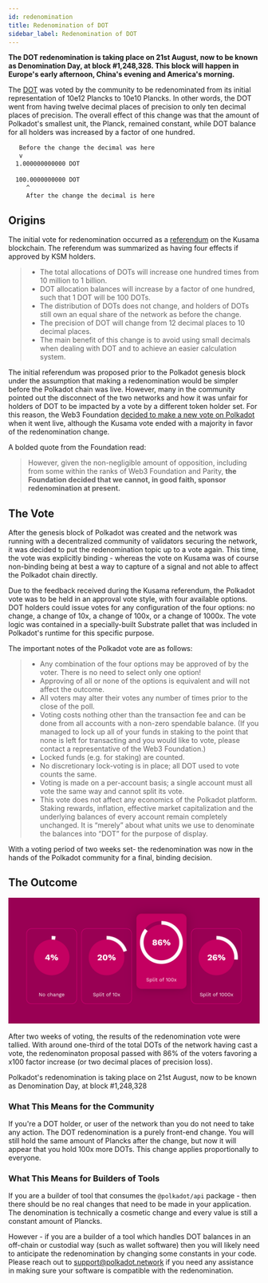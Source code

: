 ```yaml
---
id: redenomination
title: Redenomination of DOT
sidebar_label: Redenomination of DOT
---
```


**The DOT redenomination is taking place on 21st August, now to be known as Denomination Day, at
block #1,248,328. This block will happen in Europe's early afternoon, China's evening and America's
morning.**

The [DOT](learn-dot) was voted by the community to be redenominated from its initial representation of 10e12
Plancks to 10e10 Plancks. In other words, the DOT went from having twelve decimal places of
precision to only ten decimal places of precision. The overall effect of this change was that the
amount of Polkadot's smallest unit, the Planck, remained constant, while DOT balance for all holders
was increased by a factor of one hundred.

```
   Before the change the decimal was here
   v
  1.000000000000 DOT

  100.0000000000 DOT
     ^
     After the change the decimal is here
```

## Origins

The initial vote for redenomination occurred as a [referendum][referendum 52] on the Kusama
blockchain. The referendum was summarized as having four effects if approved by KSM holders.

> - The total allocations of DOTs will increase one hundred times from 10 million to 1 billion.
> - DOT allocation balances will increase by a factor of one hundred, such that 1 DOT will be 100
>   DOTs.
> - The distribution of DOTs does not change, and holders of DOTs still own an equal share of the
>   network as before the change.
> - The precision of DOT will change from 12 decimal places to 10 decimal places.
> - The main benefit of this change is to avoid using small decimals when dealing with DOT and to
>   achieve an easier calculation system.

The initial referendum was proposed prior to the Polkadot genesis block under the assumption that
making a redenomination would be simpler before the Polkadot chain was live. However, many in the
community pointed out the disconnect of the two networks and how it was unfair for holders of DOT to
be impacted by a vote by a different token holder set. For this reason, the Web3 Foundation [decided
to make a new vote on Polkadot][blog 1] when it went live, although the Kusama vote ended with a
majority in favor of the redenomination change.

A bolded quote from the Foundation read:

> However, given the non-negligible amount of opposition, including from some within the ranks of
> Web3 Foundation and Parity, **the Foundation decided that we cannot, in good faith, sponsor
> redenomination at present.**

## The Vote

After the genesis block of Polkadot was created and the network was running with a decentralized
community of validators securing the network, it was decided to put the redenomination topic up to a
vote again. This time, the vote was explicitly binding - whereas the vote on Kusama was of course
non-binding being at best a way to capture of a signal and not able to affect the Polkadot chain
directly.

Due to the feedback received during the Kusama referendum, the Polkadot vote was to be held in an
approval vote style, with four available options. DOT holders could issue votes for any
configuration of the four options: no change, a change of 10x, a change of 100x, or a change of
1000x. The vote logic was contained in a specially-built Substrate pallet that was included in
Polkadot's runtime for this specific purpose.

The important notes of the Polkadot vote are as follows:

> - Any combination of the four options may be approved of by the voter. There is no need to select
>   only one option!
> - Approving of all or none of the options is equivalent and will not affect the outcome.
> - All voters may alter their votes any number of times prior to the close of the poll.
> - Voting costs nothing other than the transaction fee and can be done from all accounts with a
>   non-zero spendable balance. (If you managed to lock up all of your funds in staking to the point
>   that none is left for transacting and you would like to vote, please contact a representative of
>   the Web3 Foundation.)
> - Locked funds (e.g. for staking) are counted.
> - No discretionary lock-voting is in place; all DOT used to vote counts the same.
> - Voting is made on a per-account basis; a single account must all vote the same way and cannot
>   split its vote.
> - This vote does not affect any economics of the Polkadot platform. Staking rewards, inflation,
>   effective market capitalization and the underlying balances of every account remain completely
>   unchanged. It is “merely” about what units we use to denominate the balances into “DOT” for the
>   purpose of display.

With a voting period of two weeks set- the redenomination was now in the hands of the Polkadot
community for a final, binding decision.

## The Outcome

![redenomination](assets/redenomination.png)

After two weeks of voting, the results of the redenomination vote were tallied. With around
one-third of the total DOTs of the network having cast a vote, the redenominaton proposal passed
with 86% of the voters favoring a x100 factor increase (or two decimal places of precision loss).

Polkadot's redenomination is taking place on 21st August, now to be known as Denomination Day, at
block #1,248,328

### What This Means for the Community

If you're a DOT holder, or user of the network than you do not need to take any action. The DOT
redenomination is a purely front-end change. You will still hold the same amount of Plancks after
the change, but now it will appear that you hold 100x more DOTs. This change applies proportionally
to everyone.

### What This Means for Builders of Tools

If you are a builder of tool that consumes the `@polkadot/api` package - then there should be no
real changes that need to be made in your application. The denomination is technically a cosmetic
change and every value is still a constant amount of Plancks.

However - if you are a builder of a tool which handles DOT balances in an off-chain or custodial way
(such as wallet software) then you will likely need to anticipate the redenomination by changing
some constants in your code. Please reach out to
[support@polkadot.network](mailto:support@polkadot.network) if you need any assistance in making
sure your software is compatible with the redenomination.

[referendum 52]: https://kusama.polkassembly.io/referendum/52
[blog 1]: https://polkadot.network/results-of-dot-redenomination-referendum/
[blog 2]: https://polkadot.network/the-first-polkadot-vote/
[blog 3]: https://polkadot.network/the-results-are-in/
